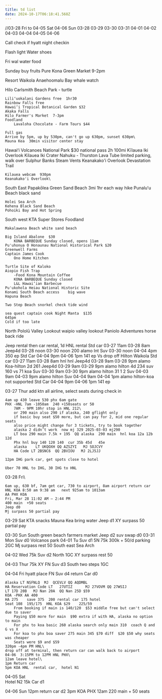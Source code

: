 ```yaml
---
title: td list
date: 2024-10-17T06:18:41.568Z
---
```

//03-28 Fri to 04-05 Sat 04-06 Sun 
03-28
03-29
03-30 
03-31
04-01 
04-02
04-03
04-04
04-05 
04-06 

Call check if hyatt night checkin 

Flash light 
Water shoes 

Fri wal water food 

Sunday  buy fruits
	Pure Kona Green Market 9-2pm 
	

Resort Waikola 
	Anaehoomalu Bay whale watch 

Hilo
	Carlsmith Beach Park - turtle 
	
	Liliʻuokalani Gardens free  1hr30
	Rainbow Falls free 
	Hawai‘i Tropical Botanical Garden $32
	Akaka Falls
	Hilo Farmer's Market  7-3pm 
	Foodland
		Lavaloha Chocolate - Farm Tours $44 
	
	Full gas 
	Arrive by 5pm, up by 530pm, can't go up 630pm, sunset 630pm\
	Mauna Kea  30min visitor center stay 

Hawaiʻi Volcanoes National Park $30 national pass  2h 100mi 
	Kīlauea Iki Overlook
	Kilauea Iki Crater
	Nahuku - Thurston Lava Tube    limited parking, walk over 
	Sulphur Banks
	Steam Vents
	Keanakako'i Overlook
	Devastation Trail
	
	Kilauea webcam  930pm 
	Keanakako'i Overlook\
	
	
South East 
	Papakōlea Green Sand Beach  3mi 1hr each way hike 
	Punaluʻu Beach   black sand
	
	
	Holei Sea Arch
	Kehena Black Sand Beach
	Pohoiki Bay and Hot Spring
	

South west 
	KTA Super Stores
	Foodland
	
	Makalawena Beach white sand beach 
	
	Big Island Abalone  $30 
		KONA BARBEQUE Sunday closed, opens 11am 
	Pu'uhonua O Honaunau National Historical Park $20 
	Greenwell Farms
	Captain James Cook 
		Ono Home Kitchen
	
	Turtle Site of Kaloko
	Aiopio Fish Trap
		-Food Kona Mountain Coffee
		KONA BARBEQUE Sunday closed
		L&L Hawai‘ian Barbecue
	Pu'ukohola Heiau National Historic Site
	Konami South Beach access    big wave 
	Hapuna Beach
	
	Two Step Beach snorkel check tide wind 
	
	sea quest captain cook Night Manta  $135
	645pm 
	Cold if too late 

North 
	Pololū Valley Lookout
	waipio valley lookout
	Paniolo Adventures horse back ride 

Jeep rental then car rental, 1d HNL rental 
	Std car 03-27 11am 03-28 8am 
	Jeep4d  03-28 noon 03-30 noon 200     alamo
	Int Suv 03-30 noon 04-04 4pm   350    ep 
	Std Car 04-04 9pm 04-06 1pm  141 ep 
Vs drop off Hilton Waikola 
	Std car 03-27 11am 03-28 8am  hnl hnl 
	Jeep4d  03-28 9am 03-28 9pm alamo Koa-hilton   2d 261 
	Jeep4d  03-29 9am 03-29 9pm alamo hilton   4d 234  suv 160  vs 71 koa 
	Suv 03-30 9am 03-30 9pm alamo hilton 
	31 1 2 
	Suv 04-03 9am 04-03 9pm alamo hilton 
	Suv 04-04 9am 04-04 1pm alamo hilton-koa   not supported 
	 Std Car 04-04 9pm 04-06 1pm  141 ep 
	
03-27 Thur
	add ktn all airline, select seats during check in 
	
	4am up 430 leave 530 phx 6am gate 
	PHX -HNL 7am -1050am  240 +150seats or 50 
		7AM - 9PM 10hr stop in HNL 212\
		or 290 main also 290 if alaska, 240 gflight only 
		if basic buy seat $50 more, but can pay for 2, mid one regular seats
		also price might change for 3 tickets, try to book together 
		alaska 2 didn’t work  now mj 329 2025-03-03 mj290
		LT boa 290 main 7.5k + 195  QQ alaska  290 main  hnl koa 12a 12b 12d 
		Phx hnl buy 140 120 140  cur 35b 45d   45e 
		alaska    LT UKQOXH QQ AZSZYI   MJ SOJCVY
		HA Code LT 2BSNC6  QQ 2BVIOU   MJ 2LJ5JJ
		
	12pm IHG park car, get spots close to hotel 
	
	Uber 70 HNL to IHG, 30 IHG to HNL 
	
03-28 Fri\
	
	
	6am up, 630 bf, 7am get car, 730 to airport, 8am airport return car
	HNL KOA 8:50 am 9:38 am   next 925am to 1013am 
	AA PHX KOA 
	Fri, Mar 28 11:02 AM – 2:44 PM
	400 main  +50 seats 
	Jeep d0
	Mj surpass 50 partial pay 
	
03-29 Sat  KTA snacks 
	Mauna Kea  bring water 
	Jeep d1
	XY surpass 50 partial pay 
	
03-30 Sun 
	South green beach farmers market 
	Jeep d2  suv swap d0 
03-31 Mon
	Suv d0
	Volcanos park 
04-01 Tu 
	Suv d1
	5N 75k  300k + 50/d parking 
		2GC Mj surpass rest 50 
	South east Sea Arch 
	
04-02  Wed  75k 
	Suv d2
	North 
	1GC XY surpass rest 50 
	
04-03  Thur  75k  XY FN 
	Suv d3
	South two steps 
	1GC 
	
04-04  Fri    hyatt place FN 
	Suv d4 return Car d0
	
	Alaska LT NSFNLQ  MJ  QCEVLV QQ AQDMBL
	HA Reservation Code LT   27UTIZ      MJ 27VOVM QQ 27WSIJ
	LT 17D 20B   MJ Nan 20A  QQ Nan 25D $59
	KOA -PHX AA 400 
	HA 275    save 375  200 rental car 175 hotel 
	Seat 108  195/175  HNL KOA $29    225/59
		From booking if main is 140/120  $53 middle free but can't select due to saver
		Paying $50 more for main  $90 extra if with HA, alaska no option to main
		For phx to koa basic 260 alaska search only main 310  coach Q and G vs X 
		For koa to phx boa saver 275 main 345 $70 diff  $20 $50 why seats was cheaper
		Seats were $9 and $59 
	320pm -4pm PM HNL\
	drop off at terminal, then return car can walk back to airport 
	04-06  3:15PM to 12PM HNL PHX\
	12am leave hotel\
	1pm Return car 
	5pm KOA HNL  rental car,  hotel N1 
	
04-05 Sat\
	Hotel N2  15k 
	Car d1
	
04-06 Sun 
	12pm return car d2
	3pm KOA PHX 12am  220 main + 50 seats